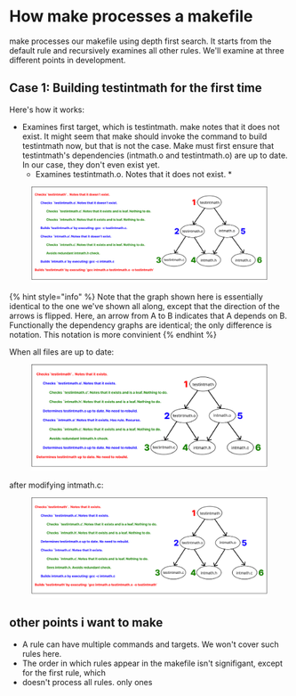 # How make processes a makefile

make processes our makefile using depth first search. It starts from the default rule and recursively examines all other rules. We'll examine at three different points in development.&#x20;

## Case 1: Building testintmath for the first time

Here's how it works:

* Examines first target, which is testintmath. make notes that it does not exist. It might seem that make should invoke the command to build testintmath now, but that is not the case. Make must first ensure that testintmath's dependencies (intmath.o and testintmath.o) are up to date. In our case, they don't even exist yet.&#x20;
  * Examines testintmath.o. Notes that it does not exist.&#x20;
    *



<figure><img src="../../.gitbook/assets/Group 66 (5).png" alt=""><figcaption></figcaption></figure>

{% hint style="info" %}
Note that the graph shown here is essentially identical to the one we've shown all along, except that the direction of the arrows is flipped. Here, an arrow from A to B indicates that A depends on B. Functionally the dependency graphs are identical; the only difference is notation. This notation is more convinient&#x20;
{% endhint %}

When all files are up to date:

<figure><img src="../../.gitbook/assets/Group 67 (1).png" alt=""><figcaption></figcaption></figure>

after modifying intmath.c:

<figure><img src="../../.gitbook/assets/Group 68 (2).png" alt=""><figcaption></figcaption></figure>

## other points i want to make

* A rule can have multiple commands and targets. We won't cover such rules here.&#x20;
* The order in which rules appear in the makefile isn't signifigant, except for the first rule, which&#x20;
* doesn't process all rules. only ones&#x20;
